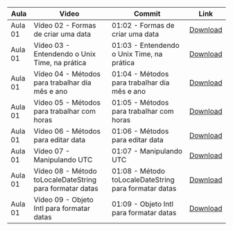 Aula | Video | Commit | Link
------ | ------ | ------ | ------
Aula 01 | Vídeo 02 - Formas de criar uma data | 01:02 - Formas de criar uma data | [Download](https://github.com/treinaweb/treinaweb-direto-ao-ponto-javascript-data/archive/73fa59c9198c5ca0289443ff8a3b1cb0e8eeaac1.zip)
Aula 01 | Vídeo 03 - Entendendo o Unix Time, na prática | 01:03 - Entendendo o Unix Time, na prática | [Download](https://github.com/treinaweb/treinaweb-direto-ao-ponto-javascript-data/archive/9d64d8adf65e16d041c2cee8cdc05e998058b534.zip)
Aula 01 | Vídeo 04 - Métodos para trabalhar dia mês e ano | 01:04 - Métodos para trabalhar dia mês e ano | [Download](https://github.com/treinaweb/treinaweb-direto-ao-ponto-javascript-data/archive/cf77ee7f6f0445dc683f9c0824d3e761355e5e29.zip)
Aula 01 | Vídeo 05 - Métodos para trabalhar com horas | 01:05 - Métodos para trabalhar com horas | [Download](https://github.com/treinaweb/treinaweb-direto-ao-ponto-javascript-data/archive/d4d18366f93aa8e382776bc4d976be74d5770e78.zip)
Aula 01 | Vídeo 06 - Métodos para editar data | 01:06 - Métodos para editar data | [Download](https://github.com/treinaweb/treinaweb-direto-ao-ponto-javascript-data/archive/c12eab00ae4c9c16a61a9c6471a060b0e934a87b.zip)
Aula 01 | Vídeo 07 - Manipulando UTC | 01:07 - Manipulando UTC | [Download](https://github.com/treinaweb/treinaweb-direto-ao-ponto-javascript-data/archive/8da427f9c5f39c70b5a53526d268c9f7f3135e0a.zip)
Aula 01 | Vídeo 08 - Método toLocaleDateString para formatar datas | 01:08 - Método toLocaleDateString para formatar datas | [Download](https://github.com/treinaweb/treinaweb-direto-ao-ponto-javascript-data/archive/8f19717047588e3443d2ddee72b3ab054be3cd84.zip)
Aula 01 | Vídeo 09 - Objeto Intl para formatar datas | 01:09 - Objeto Intl para formatar datas | [Download](https://github.com/treinaweb/treinaweb-direto-ao-ponto-javascript-data/archive/f1d85b5ba9249caabe28bb4c440c3af78d2aba1d.zip)
